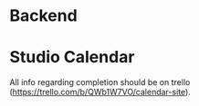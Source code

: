 # Backend

# Studio Calendar

All info regarding completion should be on trello (https://trello.com/b/QWb1W7VO/calendar-site).

